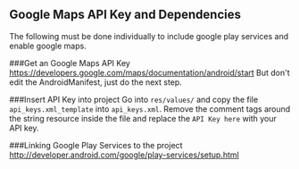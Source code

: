 

## Google Maps API Key and Dependencies 
The following must be done individually to include google play services and enable google maps.

###Get an Google Maps API Key
https://developers.google.com/maps/documentation/android/start
But don't edit the AndroidManifest, just do the next step.

###Insert API Key into project
Go into ```res/values/``` and copy the file ```api_keys.xml_template``` into ```api_keys.xml```. 
Remove the comment tags around the string resource inside the file and replace the ```API Key here``` with your API key.

###Linking Google Play Services to the project
http://developer.android.com/google/play-services/setup.html
